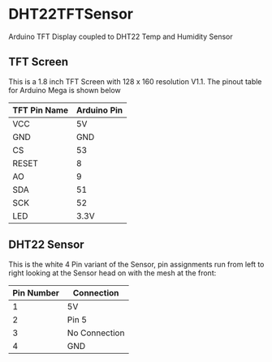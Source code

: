 # DHT22TFTSensor
Arduino TFT Display coupled to DHT22 Temp and Humidity Sensor

## TFT Screen
This is a 1.8 inch TFT Screen with 128 x 160 resolution V1.1. The pinout table for Arduino Mega is shown below

|TFT Pin Name|Arduino Pin|
|----|----|
|VCC|5V|
|GND|GND|
|CS|53|
|RESET|8|
|AO|9|
|SDA|51|
|SCK|52|
|LED|3.3V|

## DHT22 Sensor
This is the white 4 Pin variant of the Sensor, pin assignments run from left to right looking at the Sensor head on with the mesh at the front:

|Pin Number|Connection|
|----|----|
|1|5V|
|2|Pin 5|
|3|No Connection|
|4|GND|
